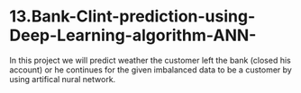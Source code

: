 # 13.Bank-Clint-prediction-using-Deep-Learning-algorithm-ANN-
In this project we will predict weather the customer left the bank (closed his account) or he continues for the given imbalanced data to be a customer by using artifical nural network.
